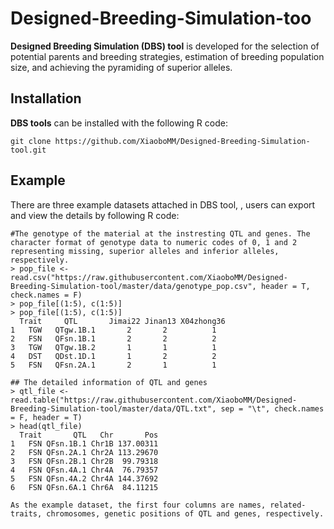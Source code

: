 # Designed-Breeding-Simulation-too
**Designed Breeding Simulation (DBS) tool** is developed for the selection of potential parents and breeding strategies, estimation of breeding population size, and achieving the pyramiding of superior alleles.


## Installation

**DBS tools**  can be installed with the following R code:
```
git clone https://github.com/XiaoboMM/Designed-Breeding-Simulation-tool.git
```
## Example

There are three example datasets attached in DBS tool, , users can export and view the details by following R code:
```
#The genotype of the material at the instresting QTL and genes. The character format of genotype data to numeric codes of 0, 1 and 2 representing missing, superior alleles and inferior alleles, respectively.
> pop_file <- read.csv("https://raw.githubusercontent.com/XiaoboMM/Designed-Breeding-Simulation-tool/master/data/genotype_pop.csv", header = T, check.names = F)
> pop_file[(1:5), c(1:5)]
> pop_file[(1:5), c(1:5)]
  Trait     QTL       Jimai22 Jinan13 X04zhong36
1   TGW   QTgw.1B.1       2       2          1
2   FSN   QFsn.1B.1       2       2          2
3   TGW   QTgw.1B.2       1       1          1
4   DST   QDst.1D.1       1       2          2
5   FSN   QFsn.2A.1       2       1          1
```


```
## The detailed information of QTL and genes
> qtl_file <- read.table("https://raw.githubusercontent.com/XiaoboMM/Designed-Breeding-Simulation-tool/master/data/QTL.txt", sep = "\t", check.names = F, header = T)
> head(qtl_file)
  Trait       QTL   Chr       Pos
1   FSN QFsn.1B.1 Chr1B 137.00311
2   FSN QFsn.2A.1 Chr2A 113.29670
3   FSN QFsn.2B.1 Chr2B  99.79318
4   FSN QFsn.4A.1 Chr4A  76.79357
5   FSN QFsn.4A.2 Chr4A 144.37692
6   FSN QFsn.6A.1 Chr6A  84.11215

As the example dataset, the first four columns are names, related-traits, chromosomes, genetic positions of QTL and genes, respectively.
